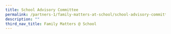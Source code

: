 ```yaml
---
title: School Advisory Committee
permalink: /partners-1/family-matters-at-school/school-advisory-committee/
description: ""
third_nav_title: Family Matters @ School
---
```

